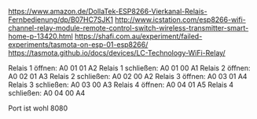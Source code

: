 https://www.amazon.de/DollaTek-ESP8266-Vierkanal-Relais-Fernbedienung/dp/B07HC7SJK1
http://www.icstation.com/esp8266-wifi-channel-relay-module-remote-control-switch-wireless-transmitter-smart-home-p-13420.html
https://shafi.com.au/experiment/failed-experiments/tasmota-on-esp-01-esp8266/
https://tasmota.github.io/docs/devices/LC-Technology-WiFi-Relay/


Relais 1 öffnen: A0 01 01 A2
Relais 1 schließen: A0 01 00 A1
Relais 2 öffnen: A0 02 01 A3
Relais 2 schließen: A0 02 00 A2
Relais 3 öffnen: A0 03 01 A4
Relais 3 schließen: A0 03 00 A3
Relais 4 öffnen: A0 04 01 A5
Relais 4 schließen: A0 04 00 A4

Port ist wohl 8080 
